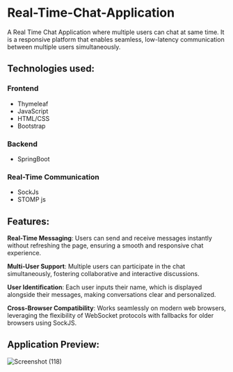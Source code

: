 # Real-Time-Chat-Application
A Real Time Chat Application where multiple users can chat at same time. It is a responsive platform that enables seamless, low-latency communication between multiple users simultaneously.

## Technologies used:
### Frontend
- Thymeleaf
- JavaScript
- HTML/CSS
- Bootstrap

### Backend
- SpringBoot

### Real-Time Communication
- SockJs
- STOMP js

## Features:

**Real-Time Messaging**: Users can send and receive messages instantly without refreshing the page, ensuring a smooth and responsive chat experience.

**Multi-User Support**: Multiple users can participate in the chat simultaneously, fostering collaborative and interactive discussions.

**User Identification**: Each user inputs their name, which is displayed alongside their messages, making conversations clear and personalized.

**Cross-Browser Compatibility**: Works seamlessly on modern web browsers, leveraging the flexibility of WebSocket protocols with fallbacks for older browsers using SockJS.

## Application Preview:

![Screenshot (118)](https://github.com/user-attachments/assets/e26aa859-1fdb-4967-99e1-0787dfa0ed22)

